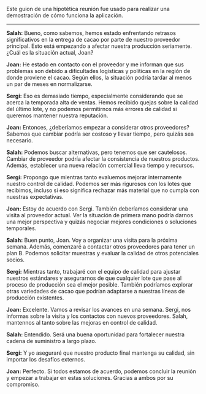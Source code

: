 Este guion de una hipotética reunión fue usado para realizar una demostración de cómo funciona la aplicación.

<hr>

**Salah:** Bueno, como sabemos, hemos estado enfrentando retrasos significativos en la entrega de cacao por parte de nuestro proveedor principal. Esto está empezando a afectar nuestra producción seriamente. ¿Cuál es la situación actual, Joan?

**Joan:** He estado en contacto con el proveedor y me informan que sus problemas son debido a dificultades logísticas y políticas en la región de donde proviene el cacao. Según ellos, la situación podría tardar al menos un par de meses en normalizarse.

**Sergi:** Eso es demasiado tiempo, especialmente considerando que se acerca la temporada alta de ventas. Hemos recibido quejas sobre la calidad del último lote, y no podemos permitirnos más errores de calidad si queremos mantener nuestra reputación.

**Joan:** Entonces, ¿deberíamos empezar a considerar otros proveedores? Sabemos que cambiar podría ser costoso y llevar tiempo, pero quizás sea necesario.

**Salah:** Podemos buscar alternativas, pero tenemos que ser cautelosos. Cambiar de proveedor podría afectar la consistencia de nuestros productos. Además, establecer una nueva relación comercial lleva tiempo y recursos.

**Sergi:** Propongo que mientras tanto evaluemos mejorar internamente nuestro control de calidad. Podemos ser más rigurosos con los lotes que recibimos, incluso si eso significa rechazar más material que no cumpla con nuestras expectativas.

**Joan:** Estoy de acuerdo con Sergi. También deberíamos considerar una visita al proveedor actual. Ver la situación de primera mano podría darnos una mejor perspectiva y quizás negociar mejores condiciones o soluciones temporales.

**Salah:** Buen punto, Joan. Voy a organizar una visita para la próxima semana. Además, comenzaré a contactar otros proveedores para tener un plan B. Podemos solicitar muestras y evaluar la calidad de otros potenciales socios.

**Sergi:** Mientras tanto, trabajaré con el equipo de calidad para ajustar nuestros estándares y asegurarnos de que cualquier lote que pase al proceso de producción sea el mejor posible. También podríamos explorar otras variedades de cacao que podrían adaptarse a nuestras líneas de producción existentes.

**Joan:** Excelente. Vamos a revisar los avances en una semana. Sergi, nos informas sobre la visita y los contactos con nuevos proveedores. Salah, mantennos al tanto sobre las mejoras en control de calidad.

**Salah:** Entendido. Será una buena oportunidad para fortalecer nuestra cadena de suministro a largo plazo.

**Sergi:** Y yo aseguraré que nuestro producto final mantenga su calidad, sin importar los desafíos externos.

**Joan:** Perfecto. Si todos estamos de acuerdo, podemos concluir la reunión y empezar a trabajar en estas soluciones. Gracias a ambos por su compromiso.
